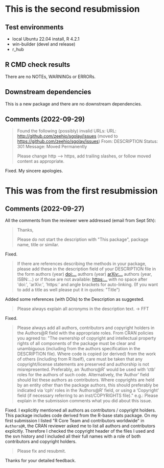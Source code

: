 # This is the second resubmission

## Test environments

* local Ubuntu 22.04 install, R 4.2.1
* win-builder (devel and release)
* r_hub

## R CMD check results
There are no NOTEs, WARNINGs or ERRORs.

## Downstream dependencies

This is a new package and there are no downstream dependencies.


## Comments (2022-09-29)


>   Found the following (possibly) invalid URLs:
>     URL: http://github.com/zeehio/sgolay/issues (moved to
>          https://github.com/zeehio/sgolay/issues)
>       From: DESCRIPTION
>       Status: 301
>       Message: Moved Permanently
>
> Please change http --> https, add trailing slashes, or follow moved
> content as appropriate.

Fixed. My sincere apologies.


# This was from the first resubmission

## Comments (2022-09-27)

All the comments from the reviewer were addressed (email from Sept 5th):

> Thanks,
>
> Please do not start the description with "This package", package name,
> title or similar.

Fixed.

>
> If there are references describing the methods in your package, please
> add these in the description field of your DESCRIPTION file in the form
> authors (year) <doi:...>
> authors (year) <arXiv:...>
> authors (year, ISBN:...)
> or if those are not available: <https:...>
> with no space after 'doi:', 'arXiv:', 'https:' and angle brackets for
> auto-linking.
> (If you want to add a title as well please put it in quotes: "Title")
>

Added some references (with DOIs) to the Description as suggested.


> Please always explain all acronyms in the description text. -> FFT

Fixed.

> Please always add all authors, contributors and copyright holders in the
> Authors@R field with the appropriate roles.
>  From CRAN policies you agreed to:
> "The ownership of copyright and intellectual property rights of all
> components of the package must be clear and unambiguous (including from
> the authors specification in the DESCRIPTION file). Where code is copied
> (or derived) from the work of others (including from R itself), care
> must be taken that any copyright/license statements are preserved and
> authorship is not misrepresented.
> Preferably, an ‘Authors@R’ would be used with ‘ctb’ roles for the
> authors of such code. Alternatively, the ‘Author’ field should list
> these authors as contributors.
> Where copyrights are held by an entity other than the package authors,
> this should preferably be indicated via ‘cph’ roles in the ‘Authors@R’
> field, or using a ‘Copyright’ field (if necessary referring to an
> inst/COPYRIGHTS file)."
> e.g.:
> Please explain in the submission comments what you did about this issue.
> 

Fixed. I explicitly mentioned all authors as contributors / copyright holders. This
package includes code derived from the R-base stats package. On my first
submission I listed "R Core Team and contributors worldwide" in `Authors@R`,
the CRAN reviewer asked me to list all authors and contributors explicitly.
Therefore I checked the copyright header of the files I used and the svn history
and I included all their full names with a role of both contributors and copyright
holders.

> Please fix and resubmit.
> 

Thanks for your detailed feedback.

